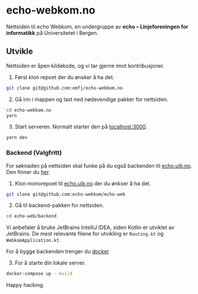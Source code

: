 # echo-webkom.no

Nettsiden til echo Webkom, en undergruppe av **echo – Linjeforeningen for informatikk** på Universitetet i Bergen. 

## Utvikle

Nettsiden er åpen kildekode, og vi tar gjerne imot kontribusjoner.

1. Først klon repoet der du ønsker å ha det.
```bash
git clone git@github.com:omfj/echo-webkom.no
```

2. Gå inn i mappen og last ned nødevendige pakker for nettsiden.
```bash
cd echo-webkom.no
yarn
```

3. Start serveren. Normalt starter den på [localhost:3000](http://localhost:3000).
```bash
yarn dev
```

### Backend (Valgfritt)

For søknaden på nettsiden skal funke på du også backenden til [echo.uib.no](https://echo.uib.no/). Den finner du [her](https://github.com/echo-webkom/echo-web/).

1. Klon monorepoet til [echo.uib.no](https://echo.uib.no/) der du ønkser å ha det.
```bash
git clone git@github.com:echo-webkom/echo-web
```

2. Gå til backend-pakken for nettsiden.
```bash
cd echo-web/backend
```

Vi anbefaler å bruke JetBrains IntelliJ IDEA, siden Kotlin er utviklet av JetBrains.
De mest relevante filene for utvikling er `Routing.kt` og `WebkomApplication.kt`.

For å bygge backenden trenger du [docker](https://www.docker.com/)

3. For å starte din lokale server.
```bash
docker-compose up --build
```

Happy hacking.

